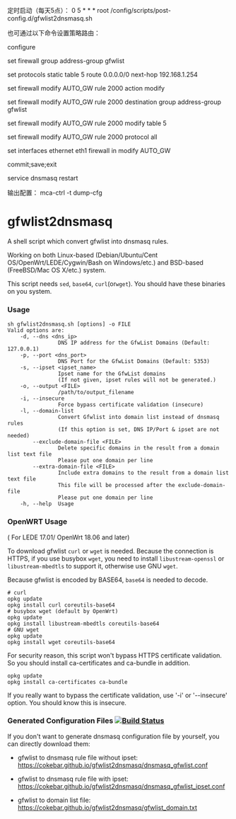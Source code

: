 定时启动（每天5点）：
0  5    * * *   root    /config/scripts/post-config.d/gfwlist2dnsmasq.sh

也可通过以下命令设置策略路由：

configure

set firewall group address-group gfwlist

set protocols static table 5 route 0.0.0.0/0 next-hop 192.168.1.254

set firewall modify AUTO_GW rule 2000 action modify

set firewall modify AUTO_GW rule 2000 destination group address-group gfwlist

set firewall modify AUTO_GW rule 2000 modify table 5

set firewall modify AUTO_GW rule 2000 protocol all

set interfaces ethernet eth1 firewall in modify AUTO_GW

commit;save;exit


service dnsmasq restart

输出配置：
mca-ctrl -t dump-cfg


# gfwlist2dnsmasq
A shell script which convert gfwlist into dnsmasq rules.

Working on both Linux-based (Debian/Ubuntu/Cent OS/OpenWrt/LEDE/Cygwin/Bash on Windows/etc.) and BSD-based (FreeBSD/Mac OS X/etc.) system.

This script needs `sed`, `base64`, `curl`(or`wget`). You should have these binaries on you system.

### Usage
```
sh gfwlist2dnsmasq.sh [options] -o FILE
Valid options are:
    -d, --dns <dns_ip>
                DNS IP address for the GfwList Domains (Default: 127.0.0.1)
    -p, --port <dns_port>
                DNS Port for the GfwList Domains (Default: 5353)
    -s, --ipset <ipset_name>
                Ipset name for the GfwList domains
                (If not given, ipset rules will not be generated.)
    -o, --output <FILE>
                /path/to/output_filename
    -i, --insecure
                Force bypass certificate validation (insecure)
    -l, --domain-list
                Convert Gfwlist into domain list instead of dnsmasq rules
                (If this option is set, DNS IP/Port & ipset are not needed)
        --exclude-domain-file <FILE>
                Delete specific domains in the result from a domain list text file
                Please put one domain per line
        --extra-domain-file <FILE>
                Include extra domains to the result from a domain list text file
                This file will be processed after the exclude-domain-file
                Please put one domain per line
    -h, --help  Usage
```

### OpenWRT Usage

( For LEDE 17.01/ OpenWrt 18.06 and later)

To download gfwlist `curl` or `wget` is needed. Because the connection is HTTPS, if you use busybox `wget`, you need to install `libustream-openssl` or `libustream-mbedtls` to support it, otherwise use GNU `wget`.

Because gfwlist is encoded by BASE64, `base64` is needed to decode.

```
# curl
opkg update
opkg install curl coreutils-base64
# busybox wget (default by OpenWrt)
opkg update
opkg install libustream-mbedtls coreutils-base64
# GNU wget
opkg update
opkg install wget coreutils-base64
```

For security reason, this script won't bypass HTTPS certificate validation. So you should install ca-certificates and ca-bundle in addition.

```
opkg update
opkg install ca-certificates ca-bundle
```

If you really want to bypass the certificate validation, use '-i' or '--insecure' option. You should know this is insecure.

### Generated Configuration Files [![Build Status](https://travis-ci.org/cokebar/gfwlist2dnsmasq.svg?branch=master)](https://travis-ci.org/cokebar/gfwlist2dnsmasq)

If you don't want to generate dnsmasq configuration file by yourself, you can directly download them:

- gfwlist to dnsmasq rule file without ipset: https://cokebar.github.io/gfwlist2dnsmasq/dnsmasq_gfwlist.conf

- gfwlist to dnsmasq rule file with ipset: https://cokebar.github.io/gfwlist2dnsmasq/dnsmasq_gfwlist_ipset.conf

- gfwlist to domain list file: https://cokebar.github.io/gfwlist2dnsmasq/gfwlist_domain.txt
